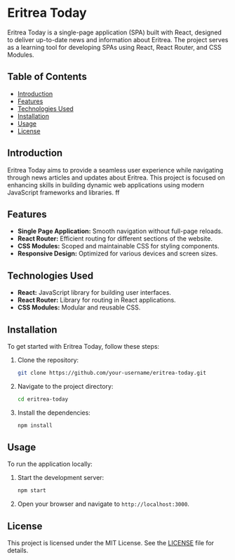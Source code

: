 # Eritrea Today

Eritrea Today is a single-page application (SPA) built with React, designed to deliver up-to-date news and information about Eritrea. The project serves as a learning tool for developing SPAs using React, React Router, and CSS Modules.

## Table of Contents

- [Introduction](#introduction)
- [Features](#features)
- [Technologies Used](#technologies-used)
- [Installation](#installation)
- [Usage](#usage)
- [License](#license)

## Introduction

Eritrea Today aims to provide a seamless user experience while navigating through news articles and updates about Eritrea. This project is focused on enhancing skills in building dynamic web applications using modern JavaScript frameworks and libraries.
ff
## Features

- **Single Page Application:** Smooth navigation without full-page reloads.
- **React Router:** Efficient routing for different sections of the website.
- **CSS Modules:** Scoped and maintainable CSS for styling components.
- **Responsive Design:** Optimized for various devices and screen sizes.

## Technologies Used

- **React:** JavaScript library for building user interfaces.
- **React Router:** Library for routing in React applications.
- **CSS Modules:** Modular and reusable CSS.

## Installation

To get started with Eritrea Today, follow these steps:

1. Clone the repository:
   ```bash
   git clone https://github.com/your-username/eritrea-today.git
   ```
2. Navigate to the project directory:
   ```bash
   cd eritrea-today
   ```
3. Install the dependencies:
   ```bash
   npm install
   ```

## Usage

To run the application locally:

1. Start the development server:
   ```bash
   npm start
   ```
2. Open your browser and navigate to `http://localhost:3000`.

## License

This project is licensed under the MIT License. See the [LICENSE](LICENSE) file for details.